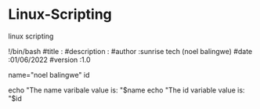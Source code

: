 # Linux-Scripting
linux scripting
<title>User Defined Variables</title>
!/bin/bash      
#title           :
#description     :
#author		     :sunrise tech (noel balingwe)
#date            :01/06/2022
#version         :1.0    

name="noel balingwe"
id

echo "The name varibale value is: "$name
echo "The id variable value is: "$id
